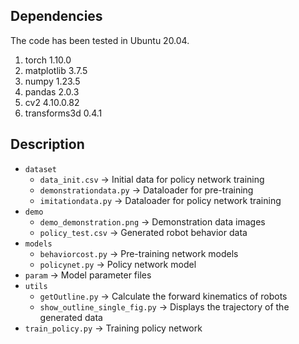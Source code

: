 ## Dependencies
The code has been tested in Ubuntu 20.04.
1. torch	1.10.0	
2. matplotlib	3.7.5
3. numpy	1.23.5
4. pandas	2.0.3
5. cv2	4.10.0.82
6. transforms3d 0.4.1

## Description
- `dataset`
  - `data_init.csv` -> Initial data for policy network training
  - `demonstrationdata.py` -> Dataloader for pre-training
  - `imitationdata.py` -> Dataloader for policy network training
- `demo`
  - `demo_demonstration.png` -> Demonstration data images
  - `policy_test.csv` -> Generated robot behavior data
- `models`
  - `behaviorcost.py` -> Pre-training network models
  - `policynet.py` -> Policy network model
- `param` -> Model parameter files
- `utils`
  - `getOutline.py` -> Calculate the forward kinematics of robots
  - `show_outline_single_fig.py` -> Displays the trajectory of the generated data
- `train_policy.py` -> Training policy network
